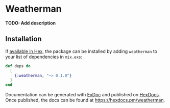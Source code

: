 # Weatherman

**TODO: Add description**

## Installation

If [available in Hex](https://hex.pm/docs/publish), the package can be installed
by adding `weatherman` to your list of dependencies in `mix.exs`:

```elixir
def deps do
  [
    {:weatherman, "~> 0.1.0"}
  ]
end
```

Documentation can be generated with [ExDoc](https://github.com/elixir-lang/ex_doc)
and published on [HexDocs](https://hexdocs.pm). Once published, the docs can
be found at <https://hexdocs.pm/weatherman>.

